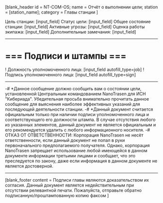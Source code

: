 [blank_header
id = NT-COM-OS;
name = Отчёт о выполнении цели;
station = [station_name];
category = Главы станции
]

Цель станции: [input_field]
Статус цели: [input_field]
Общее состояние станции: [input_field]
Активные угрозы: [input_field]
Оценка работы экипажа: [input_field]
Дополнительные замечания: [input_field]

---

# === Подписи и штампы ===

! Должность уполномоченного лица:  [input_field autofill_type=job]
! Подпись уполномоченного лица: [input_field autofill_type=sign]

---

-# *Данное сообщение должно сообщить вам о состоянии цели, установленной Центральным командованием NanoTrasen для ИСН "Кибериада". Убедительная просьба внимательно прочитать данное сообщение для выяснения наиболее эффективных указаний для последующей деятельности станции.
-# *Данный документ считается официальным только при наличии подписи уполномоченного лица и соответствующего его должности штампа. В случае отсутствия любого из указанных элементов, данный документ не является официальным и его рекомендуется удалить с любого информационного носителя.
-# ОТКАЗ ОТ ОТВЕТСТВЕННОСТИ: Корпорация NanoTrasen не несёт ответственности, если данный документ не попал в руки первоначального предполагаемого получателя.
Однако, корпорация NanoTrasen запрещает использование любой имеющейся в данном документе информации третьими лицами и сообщает, что это преследуется по закону, даже если информация в данном документе не является достоверной.

---

[blank_footer
content = Подписи главы являются доказательством их согласия.
Данный документ является недействительным при отсутствии релевантной печати.
Пожалуйста, отправьте обратно подписанную/проштампованную копию факсом
]
